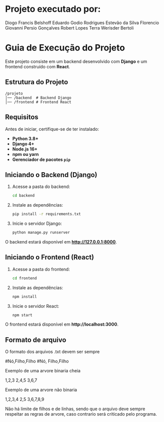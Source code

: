 # Projeto executado por:

Diogo Francis Belshoff
Eduardo Godio Rodrigues
Estevão da Silva Florencio
Giovanni Persio Gonçalves
Robert Lopes Terra
Werisder Bertoli


# Guia de Execução do Projeto  

Este projeto consiste em um backend desenvolvido com **Django** e um frontend construído com **React**.  

## Estrutura do Projeto  

```
/projeto
│── /backend  # Backend Django
│── /frontend # Frontend React
```

## Requisitos  

Antes de iniciar, certifique-se de ter instalado:  

- **Python 3.8+**  
- **Django 4+**  
- **Node.js 16+**  
- **npm ou yarn**  
- **Gerenciador de pacotes `pip`**  
 

## Iniciando o Backend (Django)  

1. Acesse a pasta do backend:  
   ```sh
   cd backend
   ```

2. Instale as dependências:  
   ```sh
   pip install -r requirements.txt
   ```

3. Inicie o servidor Django:  
   ```sh
   python manage.py runserver
   ```

O backend estará disponível em **http://127.0.0.1:8000**.  

## Iniciando o Frontend (React)  

1. Acesse a pasta do frontend:  
   ```sh
   cd frontend
   ```

2. Instale as dependências:  
   ```sh
   npm install
   ```

3. Inicie o servidor React:  
   ```sh
   npm start
   ```

O frontend estará disponível em **http://localhost:3000**.  


## Formato de arquivo

O formato dos arquivos .txt devem ser sempre

#Nó,Filho,Filho
#Nó, Filho,Filho

Exemplo de uma arvore binaria cheia

1,2,3
2,4,5
3,6,7

Exemplo de uma arvore não binaria

1,2,3,4
2,5
3,6,7,8,9

Não há limite de filhos e de linhas, sendo que o arquivo deve sempre respeitar as regras de arvore, caso contrario será criticado pelo programa.

